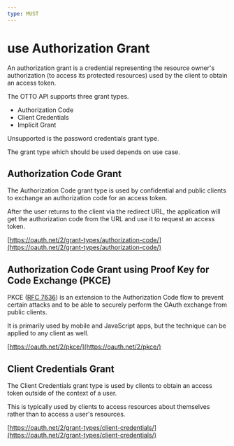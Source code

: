 ```yaml
---
type: MUST
---
```


# use Authorization Grant

An authorization grant is a credential representing the resource owner's authorization (to access its protected resources) used by the client to obtain an access token.

The OTTO API supports three grant types.

* Authorization Code
* Client Credentials
* Implicit Grant

Unsupported is the password credentials grant type.

The grant type which should be used depends on use case.

## Authorization Code Grant 

The Authorization Code grant type is used by confidential and public clients to exchange an authorization code for an access token.

After the user returns to the client via the redirect URL, the application will get the authorization code from the URL and use it to request an access token.

[https://oauth.net/2/grant-types/authorization-code/](https://oauth.net/2/grant-types/authorization-code/)

## Authorization Code Grant using Proof Key for Code Exchange (PKCE)

PKCE ([RFC 7636](https://tools.ietf.org/html/rfc7636)) is an extension to the Authorization Code flow to prevent certain attacks and to be able to securely perform the OAuth exchange from public clients.

It is primarily used by mobile and JavaScript apps, but the technique can be applied to any client as well.

[https://oauth.net/2/pkce/](https://oauth.net/2/pkce/)

## Client Credentials Grant

The Client Credentials grant type is used by clients to obtain an access token outside of the context of a user.

This is typically used by clients to access resources about themselves rather than to access a user's resources.

[https://oauth.net/2/grant-types/client-credentials/](https://oauth.net/2/grant-types/client-credentials/)
